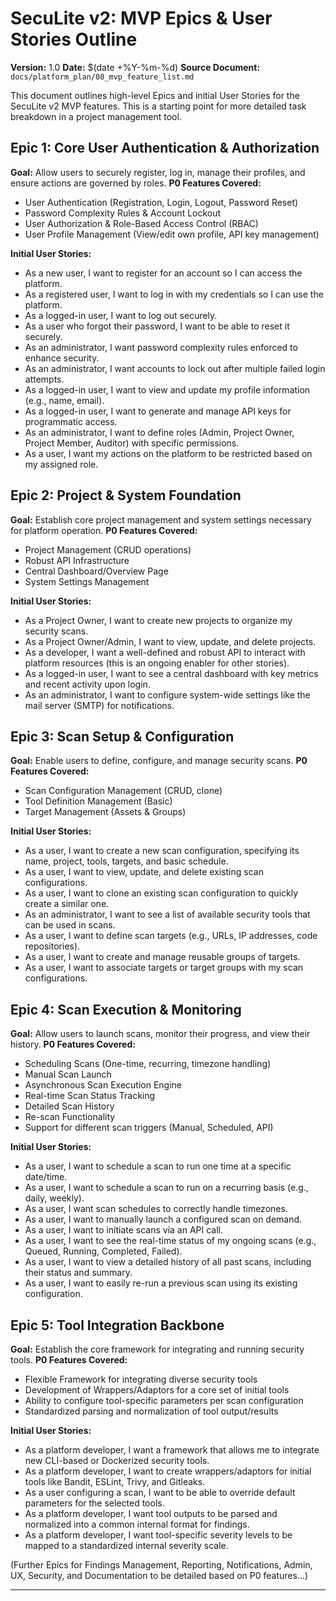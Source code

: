 # SecuLite v2: MVP Epics & User Stories Outline

**Version:** 1.0
**Date:** $(date +%Y-%m-%d)
**Source Document:** `docs/platform_plan/08_mvp_feature_list.md`

This document outlines high-level Epics and initial User Stories for the SecuLite v2 MVP features. This is a starting point for more detailed task breakdown in a project management tool.

## Epic 1: Core User Authentication & Authorization

**Goal:** Allow users to securely register, log in, manage their profiles, and ensure actions are governed by roles.
**P0 Features Covered:**
- User Authentication (Registration, Login, Logout, Password Reset)
- Password Complexity Rules & Account Lockout
- User Authorization & Role-Based Access Control (RBAC)
- User Profile Management (View/edit own profile, API key management)

**Initial User Stories:**
-   As a new user, I want to register for an account so I can access the platform.
-   As a registered user, I want to log in with my credentials so I can use the platform.
-   As a logged-in user, I want to log out securely.
-   As a user who forgot their password, I want to be able to reset it securely.
-   As an administrator, I want password complexity rules enforced to enhance security.
-   As an administrator, I want accounts to lock out after multiple failed login attempts.
-   As a logged-in user, I want to view and update my profile information (e.g., name, email).
-   As a logged-in user, I want to generate and manage API keys for programmatic access.
-   As an administrator, I want to define roles (Admin, Project Owner, Project Member, Auditor) with specific permissions.
-   As a user, I want my actions on the platform to be restricted based on my assigned role.

## Epic 2: Project & System Foundation

**Goal:** Establish core project management and system settings necessary for platform operation.
**P0 Features Covered:**
- Project Management (CRUD operations)
- Robust API Infrastructure
- Central Dashboard/Overview Page
- System Settings Management

**Initial User Stories:**
-   As a Project Owner, I want to create new projects to organize my security scans.
-   As a Project Owner/Admin, I want to view, update, and delete projects.
-   As a developer, I want a well-defined and robust API to interact with platform resources (this is an ongoing enabler for other stories).
-   As a logged-in user, I want to see a central dashboard with key metrics and recent activity upon login.
-   As an administrator, I want to configure system-wide settings like the mail server (SMTP) for notifications.

## Epic 3: Scan Setup & Configuration

**Goal:** Enable users to define, configure, and manage security scans.
**P0 Features Covered:**
- Scan Configuration Management (CRUD, clone)
- Tool Definition Management (Basic)
- Target Management (Assets & Groups)

**Initial User Stories:**
-   As a user, I want to create a new scan configuration, specifying its name, project, tools, targets, and basic schedule.
-   As a user, I want to view, update, and delete existing scan configurations.
-   As a user, I want to clone an existing scan configuration to quickly create a similar one.
-   As an administrator, I want to see a list of available security tools that can be used in scans.
-   As a user, I want to define scan targets (e.g., URLs, IP addresses, code repositories).
-   As a user, I want to create and manage reusable groups of targets.
-   As a user, I want to associate targets or target groups with my scan configurations.

## Epic 4: Scan Execution & Monitoring

**Goal:** Allow users to launch scans, monitor their progress, and view their history.
**P0 Features Covered:**
- Scheduling Scans (One-time, recurring, timezone handling)
- Manual Scan Launch
- Asynchronous Scan Execution Engine
- Real-time Scan Status Tracking
- Detailed Scan History
- Re-scan Functionality
- Support for different scan triggers (Manual, Scheduled, API)

**Initial User Stories:**
-   As a user, I want to schedule a scan to run one time at a specific date/time.
-   As a user, I want to schedule a scan to run on a recurring basis (e.g., daily, weekly).
-   As a user, I want scan schedules to correctly handle timezones.
-   As a user, I want to manually launch a configured scan on demand.
-   As a user, I want to initiate scans via an API call.
-   As a user, I want to see the real-time status of my ongoing scans (e.g., Queued, Running, Completed, Failed).
-   As a user, I want to view a detailed history of all past scans, including their status and summary.
-   As a user, I want to easily re-run a previous scan using its existing configuration.

## Epic 5: Tool Integration Backbone

**Goal:** Establish the core framework for integrating and running security tools.
**P0 Features Covered:**
- Flexible Framework for integrating diverse security tools
- Development of Wrappers/Adaptors for a core set of initial tools
- Ability to configure tool-specific parameters per scan configuration
- Standardized parsing and normalization of tool output/results

**Initial User Stories:**
-   As a platform developer, I want a framework that allows me to integrate new CLI-based or Dockerized security tools.
-   As a platform developer, I want to create wrappers/adaptors for initial tools like Bandit, ESLint, Trivy, and Gitleaks.
-   As a user configuring a scan, I want to be able to override default parameters for the selected tools.
-   As a platform developer, I want tool outputs to be parsed and normalized into a common internal format for findings.
-   As a platform developer, I want tool-specific severity levels to be mapped to a standardized internal severity scale.

(Further Epics for Findings Management, Reporting, Notifications, Admin, UX, Security, and Documentation to be detailed based on P0 features...)

--- 